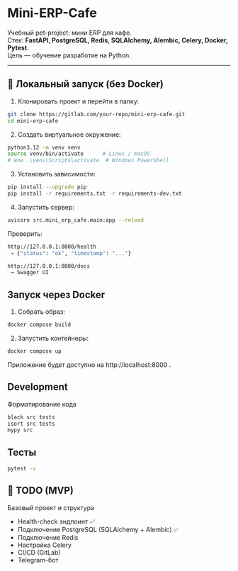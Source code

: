 # Mini-ERP-Cafe

Учебный pet-project: мини ERP для кафе.  
Стек: **FastAPI, PostgreSQL, Redis, SQLAlchemy, Alembic, Celery, Docker, Pytest**.  
Цель — обучение разработке на Python.

---

## 🚀 Локальный запуск (без Docker)

1. Клонировать проект и перейти в папку:

```bash
git clone https://gitlab.com/your-repo/mini-erp-cafe.git
cd mini-erp-cafe
```
2. Создать виртуальное окружение:
```bash
python3.12 -m venv venv
source venv/bin/activate      # Linux / macOS
# или .\venv\Scripts\activate  # Windows PowerShell
```

3. Установить зависимости:
```bash
pip install --upgrade pip
pip install -r requirements.txt -r requirements-dev.txt
```

4. Запустить сервер:
```bash
uvicorn src.mini_erp_cafe.main:app --reload
```

Проверить:
```bash
http://127.0.0.1:8000/health
 → {"status": "ok", "timestamp": "..."}

http://127.0.0.1:8000/docs
 → Swagger UI
```

## Запуск через Docker

1. Собрать образ:
```bash
docker compose build
```

2. Запустить контейнеры:
```bash
docker compose up
```

Приложение будет доступно на http://localhost:8000
.

## Development
Форматирование кода
```bash
black src tests
isort src tests
mypy src
```

## Тесты
```bash
pytest -v
```

## 📝 TODO (MVP)

 Базовый проект и структура

 - Health-check эндпоинт ✅
 - Подключение PostgreSQL (SQLAlchemy + Alembic) ✅
 - Подключение Redis
 - Настройка Celery
 - CI/CD (GitLab)
 - Telegram-бот
